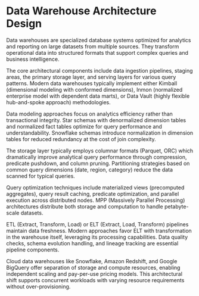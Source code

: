 # Data Warehouse Architecture Design

Data warehouses are specialized database systems optimized for analytics and reporting on large datasets from multiple sources. They transform operational data into structured formats that support complex queries and business intelligence.

The core architectural components include data ingestion pipelines, staging areas, the primary storage layer, and serving layers for various query patterns. Modern data warehouses typically implement either Kimball (dimensional modeling with conformed dimensions), Inmon (normalized enterprise model with dependent data marts), or Data Vault (highly flexible hub-and-spoke approach) methodologies.

Data modeling approaches focus on analytics efficiency rather than transactional integrity. Star schemas with denormalized dimension tables and normalized fact tables optimize for query performance and understandability. Snowflake schemas introduce normalization in dimension tables for reduced redundancy at the cost of join complexity.

The storage layer typically employs columnar formats (Parquet, ORC) which dramatically improve analytical query performance through compression, predicate pushdown, and column pruning. Partitioning strategies based on common query dimensions (date, region, category) reduce the data scanned for typical queries.

Query optimization techniques include materialized views (precomputed aggregates), query result caching, predicate optimization, and parallel execution across distributed nodes. MPP (Massively Parallel Processing) architectures distribute both storage and computation to handle petabyte-scale datasets.

ETL (Extract, Transform, Load) or ELT (Extract, Load, Transform) pipelines maintain data freshness. Modern approaches favor ELT with transformation in the warehouse itself, leveraging its processing capabilities. Data quality checks, schema evolution handling, and lineage tracking are essential pipeline components.

Cloud data warehouses like Snowflake, Amazon Redshift, and Google BigQuery offer separation of storage and compute resources, enabling independent scaling and pay-per-use pricing models. This architectural shift supports concurrent workloads with varying resource requirements without over-provisioning.